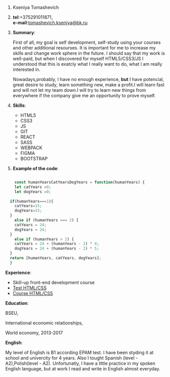  1. Kseniya Tomashevich
 2. **tel**:+375291011871,  
    **e-mail**:tomashevich.kseniya@bk.ru
 3. **Summary**: 

    First of all, my goal is self development, self-study using your courses and other additional resourses.
    It is important for me to increase my skills and change work sphere in the future. I should say that my
    work is well-paid, but when I discovered for myself HTML5/CSS3/JS I understood that this is exatcly what
    I really want to do, what I am really interested in.

    Nowadays,probably, I have no enough experience, **but** I have potencial, great desire to study, learn
    something new, make a profit.I will learn fast and will not let my team down.I will try to learn new things from everywhere if the company give me an opportunity to prove myself.

 4. **Skills**:
    * HTML5
    * CSS3
    * JS
    * GIT
    * REACT
    * SASS
    * WEBPACK
    * FIGMA
    * BOOTSTRAP
 5. **Example of the code**:

```javascript

    const humanYearsCatYearsDogYears = function(humanYears) {
    let catYears =0;
    let dogYears =0;
  
  if(humanYears===1){
    catYears=15;
    dogYears=15;
  }
    else if (humanYears === 2) {
    catYears = 24;
    dogYears = 24;
  } 
    else if (humanYears > 2) {
    catYears = 24 + (humanYears - 2) * 4;
    dogYears = 24 + (humanYears - 2) * 5;
  }
  return [humanYears, catYears, dogYears];
  }
```
  **Experience**:
    
  * Skill-up front-end development course 
  * [Test HTML/CSS](https://geekbains.ru/certificates/401064.en)
  * [Course HTML/CSS](https://geekbrains.ru/certificates/403078.en)

  **Education**:

  BSEU,
  
  International economic relationships,

  World economy, 2013-2017

 **English**:  

  My level of English is B1 according EPAM test. I have been styding it at school
  and univercity for 4 years. Also I tought Spanish (level - A2),Polish(level - A2). Unfortunatly, I have a little practice in my spoken English language, but at work I read and write in English almost everyday.
